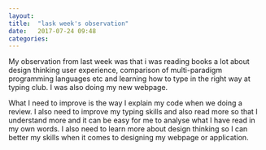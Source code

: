 ```yaml
---
layout: 
title:  "lask week's observation"
date:   2017-07-24 09:48
categories: 
---
```


My observation from last week was that i was reading books a lot about 
design thinking user experience, comparison of multi-paradigm programming 
languages etc and learning how to type in the right way at typing club. 
I was also doing my new webpage. 

What I need to improve is the way I explain my code when we doing a review.
I also need to improve my typing skills and also read more so that I 
understand more and it can be easy for me to analyse what I have read in my
own words. I also need to learn more about design thinking so I can better 
my skills when it comes to designing my webpage or application.
